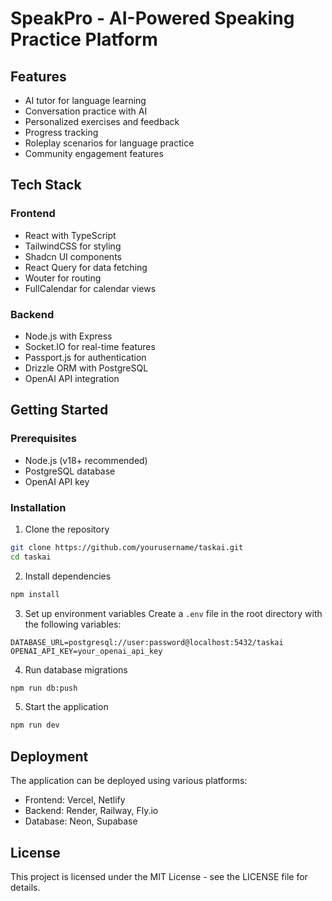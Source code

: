 # SpeakPro - AI-Powered Speaking Practice Platform

## Features
- AI tutor for language learning
- Conversation practice with AI
- Personalized exercises and feedback
- Progress tracking
- Roleplay scenarios for language practice
- Community engagement features

## Tech Stack

### Frontend
- React with TypeScript
- TailwindCSS for styling
- Shadcn UI components
- React Query for data fetching
- Wouter for routing
- FullCalendar for calendar views

### Backend
- Node.js with Express
- Socket.IO for real-time features
- Passport.js for authentication
- Drizzle ORM with PostgreSQL
- OpenAI API integration

## Getting Started

### Prerequisites
- Node.js (v18+ recommended)
- PostgreSQL database
- OpenAI API key

### Installation

1. Clone the repository
```bash
git clone https://github.com/yourusername/taskai.git
cd taskai
```

2. Install dependencies
```bash
npm install
```

3. Set up environment variables
Create a `.env` file in the root directory with the following variables:
```
DATABASE_URL=postgresql://user:password@localhost:5432/taskai
OPENAI_API_KEY=your_openai_api_key
```

4. Run database migrations
```bash
npm run db:push
```

5. Start the application
```bash
npm run dev
```

## Deployment

The application can be deployed using various platforms:
- Frontend: Vercel, Netlify
- Backend: Render, Railway, Fly.io
- Database: Neon, Supabase

## License

This project is licensed under the MIT License - see the LICENSE file for details.

